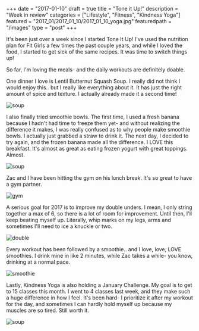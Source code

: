 +++
date = "2017-01-10"
draft = true
title = "Tone it Up!"
description = "Week in review"
categories = ["Lifestyle", "Fitness", "Kindness Yoga"]
featured = "2017_01/2017_01_10/2017_01_10_yoga.jpg"
featuredpath = "/images"
type = "post"
+++

It's been just over a week since I started Tone It Up! I've used the nutrition plan for Fit Girls a few times the past couple years, and while I loved the food, I started to get sick of the same recipes. It was time to switch things up!

So far, I'm loving the meals- and the daily workouts are definitely doable.

One dinner I love is Lentil Butternut Squash Soup. I really did not think I would enjoy this.. but I really like everything about it. It has just the right amount of spice and texture. I actually already made it a second time!

![soup](/images/2017_01/2017_01_10/2017_01_10_bns.jpg)

I also finally tried smoothie bowls. The first time, I used a fresh banana because I hadn't had time to freeze them yet- and without realizing the difference it makes, I was really confused as to why people make smoothie bowls. I actually just grabbed a straw to drink it. The next day, I decided to try again, and the frozen banana made all the difference. I LOVE this breakfast. It's almost as great as eating frozen yogurt with great toppings. Almost.

![soup](/images/2017_01/2017_01_10/2017_01_10_bowl.jpg)

Zac and I have been hitting the gym on his lunch break. It's so great to have a gym partner.

![gym](/images/2017_01/2017_01_10/2017_01_10_gym.jpg)

A serious goal for 2017 is to improve my double unders. I mean, I only string together a max of 6, so there is a lot of room for improvement. Until then, I'll keep beating myself up. Literally, whip marks on my legs, arms and sometimes I'll need to ice a knuckle or two.

![double](/images/2017_01/2017_01_10/2017_01_10_rope.jpg)

Every workout has been followed by a smoothie.. and I love, love, LOVE smoothies. I drink mine in like 2 minutes, while Zac takes a while- you know, drinking at a normal pace.

![smoothie](/images/2017_01/2017_01_10/2017_01_10_smoothie.jpg)

Lastly, Kindness Yoga is also holding a January Challenge. My goal is to get to 15 classes this month. I went to 4 classes last week, and they make such a huge difference in how I feel. It's been hard- I prioritize it after my workout for the day, and sometimes I can hardly hold myself up because my muscles are so tired. Still worth it.

![soup](/images/2017_01/2017_01_10/2017_01_10_yoga.jpg)
